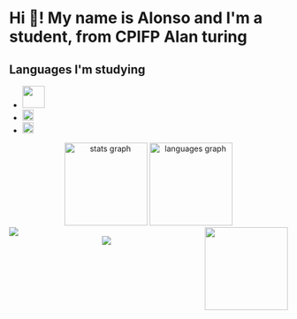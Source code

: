 <h1 align="left">Hi 👋! My name is Alonso and I'm a student, from CPIFP Alan turing</h1>

## Languages I'm studying
<ul>
  <li><img src="https://cdn-icons-png.flaticon.com/256/226/226777.png" height="40" /></li>
  <li><img src="https://cdn.jsdelivr.net/gh/devicons/devicon/icons/javascript/javascript-original.svg" height="20" alt="javascript logo"  /></li>
  <li><img src="https://cdn.jsdelivr.net/gh/devicons/devicon/icons/python/python-original.svg" height="20" alt="python logo"  /></li>
</ul>

<div align="center">
  <img src="https://github-readme-stats.vercel.app/api?username=palitosdecangrejo&hide_title=false&hide_rank=false&show_icons=true&include_all_commits=true&count_private=true&disable_animations=false&theme=dracula&locale=en&hide_border=false" height="150" alt="stats graph"  />
  <img src="https://github-readme-stats.vercel.app/api/top-langs?username=palitosdecangrejo&locale=en&hide_title=false&layout=compact&card_width=320&langs_count=5&theme=dracula&hide_border=false" height="150" alt="languages graph"  />
</div>

<div align="right">
  <img align="right" height="150" src="https://media.tenor.com/WR0F84xVaNcAAAAj/cockroach-jumping.gif"  />
</div>

<div align="left">
  <img src="https://media.tenor.com/yz1hrVPqABEAAAAj/miku-shooting-no-background.gif"/>
</div>

<div align="center">
  <img src=https://media.tenor.com/K6JFH5Gg6LcAAAAi/cats-and-fire-cat-and-fire-ball.gif />
</div>

